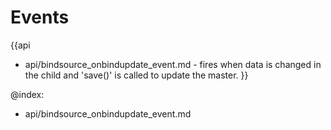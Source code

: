 Events
=======

{{api
- api/bindsource_onbindupdate_event.md - fires when data is changed in the child and 'save()' is called to update the master.
}}

@index:
- api/bindsource_onbindupdate_event.md


